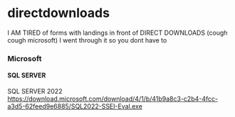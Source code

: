 # directdownloads
I AM TIRED of forms with landings in front of DIRECT DOWNLOADS (cough cough microsoft) I went through it so you dont have to


### Microsoft

#### SQL SERVER

SQL SERVER 2022
https://download.microsoft.com/download/4/1/b/41b9a8c3-c2b4-4fcc-a3d5-62feed9e6885/SQL2022-SSEI-Eval.exe
